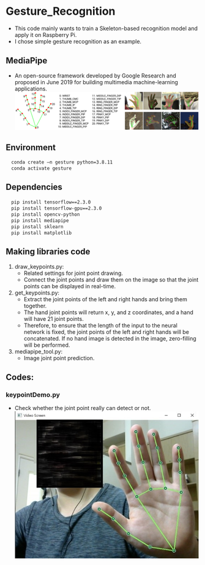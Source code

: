 # Gesture_Recognition
* This code mainly wants to train a Skeleton-based recognition model and apply it on Raspberry Pi.
* I chose simple gesture recognition as an example.

## MediaPipe
* An open-source framework developed by Google Research and proposed in June 2019 for building multimedia machine-learning applications.
![](./readme_img/mediapipe.png)
## Environment
```shell
  conda create –n gesture python=3.8.11
  conda activate gesture
```
## Dependencies
```shell
  pip install tensorflow==2.3.0
  pip install tensorflow-gpu==2.3.0
  pip install opencv-python
  pip install mediapipe
  pip install sklearn
  pip install matplotlib
```
## Making libraries code
1. draw_keypoints.py:
    * Related settings for joint point drawing.
    * Connect the joint points and draw them on the image so that the joint points can be displayed in real-time.
3. get_keypoints.py:
    * Extract the joint points of the left and right hands and bring them together.
    * The hand joint points will return x, y, and z coordinates, and a hand will have 21 joint points.
    * Therefore, to ensure that the length of the input to the neural network is fixed, the joint points of the left and right hands will be concatenated. If no hand image is detected in the image, zero-filling will be performed.
5. mediapipe_tool.py:
    * Image joint point prediction.
   
## Codes:
### keypointDemo.py
* Check whether the joint point really can detect or not.
![](./readme_img/keydemo.jpg)





